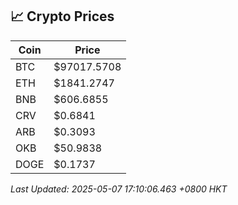 ## 📈 Crypto Prices

| Coin | Price |
| ---- | ----- |
| BTC | $97017.5708 |
| ETH | $1841.2747 |
| BNB | $606.6855 |
| CRV | $0.6841 |
| ARB | $0.3093 |
| OKB | $50.9838 |
| DOGE | $0.1737 |

_Last Updated: 2025-05-07 17:10:06.463 +0800 HKT_